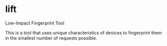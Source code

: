 # lift
Low-Impact Fingerprint Tool

This is a tool that uses unique characteristics of devices to fingerprint them in the smallest number of requests possible. 
